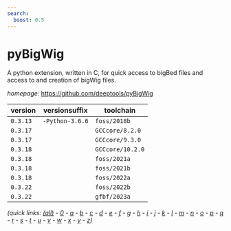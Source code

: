 ```yaml
---
search:
  boost: 0.5
---
```

# pyBigWig

A python extension, written in C, for quick access to bigBed files and access to and creation of  bigWig files.

*homepage*: <https://github.com/deeptools/pyBigWig>

version | versionsuffix | toolchain
--------|---------------|----------
``0.3.13`` | ``-Python-3.6.6`` | ``foss/2018b``
``0.3.17`` |  | ``GCCcore/8.2.0``
``0.3.17`` |  | ``GCCcore/9.3.0``
``0.3.18`` |  | ``GCCcore/10.2.0``
``0.3.18`` |  | ``foss/2021a``
``0.3.18`` |  | ``foss/2021b``
``0.3.18`` |  | ``foss/2022a``
``0.3.22`` |  | ``foss/2022b``
``0.3.22`` |  | ``gfbf/2023a``


*(quick links: [(all)](../index.md) - [0](../0/index.md) - [a](../a/index.md) - [b](../b/index.md) - [c](../c/index.md) - [d](../d/index.md) - [e](../e/index.md) - [f](../f/index.md) - [g](../g/index.md) - [h](../h/index.md) - [i](../i/index.md) - [j](../j/index.md) - [k](../k/index.md) - [l](../l/index.md) - [m](../m/index.md) - [n](../n/index.md) - [o](../o/index.md) - [p](../p/index.md) - [q](../q/index.md) - [r](../r/index.md) - [s](../s/index.md) - [t](../t/index.md) - [u](../u/index.md) - [v](../v/index.md) - [w](../w/index.md) - [x](../x/index.md) - [y](../y/index.md) - [z](../z/index.md))*

